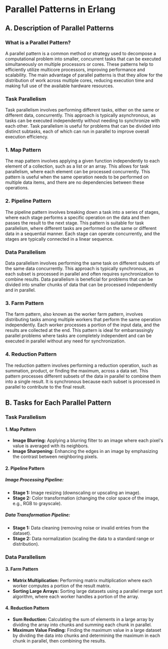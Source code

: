 # Parallel Patterns in Erlang

## A. Description of Parallel Patterns

### What is a Parallel Pattern?
A parallel pattern is a common method or strategy used to decompose a computational problem into smaller, concurrent tasks that can be executed simultaneously on multiple processors or cores. These patterns help to efficiently utilize multicore processors, improving performance and scalability. The main advantage of parallel patterns is that they allow for the distribution of work across multiple cores, reducing execution time and making full use of the available hardware resources.

### Task Parallelism
Task parallelism involves performing different tasks, either on the same or different data, concurrently. This approach is typically asynchronous, as tasks can be executed independently without needing to synchronize with each other. Task parallelism is useful for problems that can be divided into distinct subtasks, each of which can run in parallel to improve overall execution efficiency.

### 1. Map Pattern
The map pattern involves applying a given function independently to each element of a collection, such as a list or an array. This allows for task parallelism, where each element can be processed concurrently. This pattern is useful when the same operation needs to be performed on multiple data items, and there are no dependencies between these operations.

### 2. Pipeline Pattern
The pipeline pattern involves breaking down a task into a series of stages, where each stage performs a specific operation on the data and then passes the result to the next stage. This pattern is suitable for task parallelism, where different tasks are performed on the same or different data in a sequential manner. Each stage can operate concurrently, and the stages are typically connected in a linear sequence.

### Data Parallelism
Data parallelism involves performing the same task on different subsets of the same data concurrently. This approach is typically synchronous, as each subset is processed in parallel and often requires synchronization to combine results. Data parallelism is beneficial for problems that can be divided into smaller chunks of data that can be processed independently and in parallel.

### 3. Farm Pattern
The farm pattern, also known as the worker farm pattern, involves distributing tasks among multiple workers that perform the same operation independently. Each worker processes a portion of the input data, and the results are collected at the end. This pattern is ideal for embarrassingly parallel problems where tasks are completely independent and can be executed in parallel without any need for synchronization.

### 4. Reduction Pattern
The reduction pattern involves performing a reduction operation, such as summation, product, or finding the maximum, across a data set. This pattern processes different subsets of the data in parallel to combine them into a single result. It is synchronous because each subset is processed in parallel to contribute to the final result.

## B. Tasks for Each Parallel Pattern

### Task Parallelism

#### 1. Map Pattern
- **Image Blurring:** Applying a blurring filter to an image where each pixel's value is averaged with its neighbors.
- **Image Sharpening:** Enhancing the edges in an image by emphasizing the contrast between neighboring pixels.

#### 2. Pipeline Pattern
##### Image Processing Pipeline:
- **Stage 1:** Image resizing (downscaling or upscaling an image).
- **Stage 2:** Color transformation (changing the color space of the image, e.g., RGB to grayscale).

##### Data Transformation Pipeline:
- **Stage 1:** Data cleaning (removing noise or invalid entries from the dataset).
- **Stage 2:** Data normalization (scaling the data to a standard range or distribution).

### Data Parallelism

#### 3. Farm Pattern
- **Matrix Multiplication:** Performing matrix multiplication where each worker computes a portion of the result matrix.
- **Sorting Large Arrays:** Sorting large datasets using a parallel merge sort algorithm, where each worker handles a portion of the array.

#### 4. Reduction Pattern
- **Sum Reduction:** Calculating the sum of elements in a large array by dividing the array into chunks and summing each chunk in parallel.
- **Maximum Value Finding:** Finding the maximum value in a large dataset by dividing the data into chunks and determining the maximum in each chunk in parallel, then combining the results.
